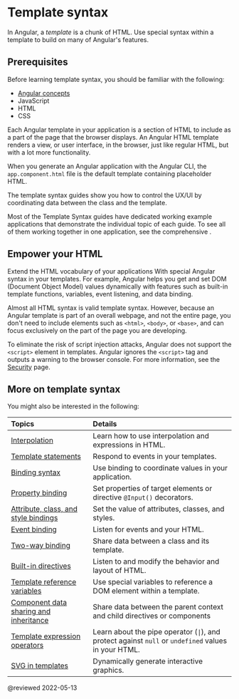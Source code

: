 # Template syntax

In Angular, a *template* is a chunk of HTML.
Use special syntax within a template to build on many of Angular's features.

## Prerequisites

Before learning template syntax, you should be familiar with the following:

*   [Angular concepts](guide/architecture)
*   JavaScript
*   HTML
*   CSS

<!--todo: Do we still need the following section? It seems more relevant to those coming from AngularJS, which is now 7 versions ago. -->
<!-- You may be familiar with the component/template duality from your experience with model-view-controller (MVC) or model-view-viewmodel (MVVM).
In Angular, the component plays the part of the controller/viewmodel, and the template represents the view. -->

Each Angular template in your application is a section of HTML to include as a part of the page that the browser displays.
An Angular HTML template renders a view, or user interface, in the browser, just like regular HTML, but with a lot more functionality.

When you generate an Angular application with the Angular CLI, the `app.component.html` file is the default template containing placeholder HTML.

The template syntax guides show you how to control the UX/UI by coordinating data between the class and the template.

<div class="is-helpful alert">

Most of the Template Syntax guides have dedicated working example applications that demonstrate the individual topic of each guide.
To see all of them working together in one application, see the comprehensive <live-example title="Template Syntax Live Code"></live-example>.

</div>

## Empower your HTML

Extend the HTML vocabulary of your applications With special Angular syntax in your templates.
For example, Angular helps you get and set DOM \(Document Object Model\) values dynamically with features such as built-in template functions, variables, event listening, and data binding.

Almost all HTML syntax is valid template syntax.
However, because an Angular template is part of an overall webpage, and not the entire page, you don't need to include elements such as `<html>`, `<body>`, or `<base>`, and can focus exclusively on the part of the page you are developing.

<div class="alert is-important">

To eliminate the risk of script injection attacks, Angular does not support the `<script>` element in templates.
Angular ignores the `<script>` tag and outputs a warning to the browser console.
For more information, see the [Security](guide/security) page.

</div>

## More on template syntax

You might also be interested in the following:

| Topics                                                                                             | Details |
|:---                                                                                                |:---     |
| [Interpolation](guide/interpolation)                                                               | Learn how to use interpolation and expressions in HTML.                                                                 |
| [Template statements](guide/template-statements)                                                   | Respond to events in your templates.                                                                                    |
| [Binding syntax](guide/binding-syntax)                                                             | Use binding to coordinate values in your application.                                                                   |
| [Property binding](guide/property-binding)                                                         | Set properties of target elements or directive `@Input()` decorators.                                                   |
| [Attribute, class, and style bindings](guide/attribute-binding)                                    | Set the value of attributes, classes, and styles.                                                                       |
| [Event binding](guide/event-binding)                                                               | Listen for events and your HTML.                                                                                        |
| [Two-way binding](guide/two-way-binding)                                                           | Share data between a class and its template.                                                                            |
| [Built-in directives](guide/built-in-directives)                                                   | Listen to and modify the behavior and layout of HTML.                                                                   |
| [Template reference variables](guide/template-reference-variables)                                 | Use special variables to reference a DOM element within a template.                                                     |
| [Component data sharing and inheritance][AioGuideComponentUsageComponentDataSharingAndInheritance] | Share data between the parent context and child directives or components                                                |
| [Template expression operators](guide/template-expression-operators)                               | Learn about the pipe operator \(<code>&verbar;</code>\), and protect against `null` or `undefined` values in your HTML. |
| [SVG in templates](guide/svg-in-templates)                                                         | Dynamically generate interactive graphics.                                                                              |

<!-- links -->

[AioGuideComponentUsageComponentDataSharingAndInheritance]: guide/component/component-usage#component-data-sharing-and-inheritance

<!-- "Component data sharing and inheritance - Use an Angular component | Angular" -->

<!--external links -->

<!-- end links -->

@reviewed 2022-05-13
